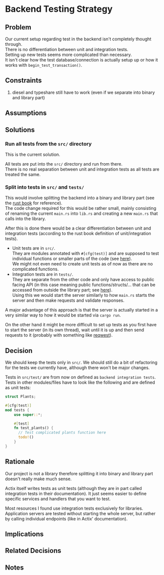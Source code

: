 # Backend Testing Strategy

## Problem

Our current setup regarding test in the backend isn't completely thought through.  
There is no differentiation between unit and integration tests.  
Setting up new tests seems more complicated than necessary.  
It isn't clear how the test database/connection is actually setup up or how it works with `begin_test_transaction()`.

## Constraints

1. diesel and typeshare still have to work (even if we separate into binary and library part)

## Assumptions

## Solutions

### Run all tests from the `src/` directory

This is the current solution.

All tests are put into the `src/` directory and run from there.  
There is no real separation between unit and integration tests as all tests are treated the same.

### Split into tests in `src/` and `tests/`

This would involve splitting the backend into a binary and library part (see the [rust book](https://doc.rust-lang.org/book/ch11-03-test-organization.html#integration-tests-for-binary-crates) for reference).  
The code change required for this would be rather small, mainly consisting of renaming the current `main.rs` into `lib.rs` and creating a new `main.rs` that calls into the library.

After this is done there would be a clear differentiation between unit and integration tests (according to the rust book definition of unit/integration tests).

- Unit tests are in `src/`.  
  They are modules annotated with `#[cfg(test)]` and are supposed to test individual functions or smaller parts of the code (see [here](https://doc.rust-lang.org/book/ch11-03-test-organization.html#unit-tests)).  
  We might not even need to create unit tests as of now as there are no complicated functions.
- Integration tests are in `tests/`.  
  They are separate from the other code and only have access to public facing API (in this case meaning public functions/structs/... that can be accessed from outside the library part; see [here](https://doc.rust-lang.org/book/ch11-03-test-organization.html#integration-tests)).  
  Using this we would start the server similarly to how `main.rs` starts the server and then make requests and validate responses.

A major advantage of this approach is that the server is actually started in a very similar way to how it would be started via `cargo run`.

On the other hand it might be more difficult to set up tests as you first have to start the server (in its own thread), wait until it is up and then send requests to it (probably with something like [reqwest](https://docs.rs/reqwest/latest/reqwest/)).

## Decision

We should keep the tests only in `src/`. We should still do a bit of refactoring for the tests we currently have, although there won't be major changes.

Tests in `src/test/` are from now on defined as `backend integration tests`.  
Tests in other modules/files have to look like the following and are defined as unit tests:

```rust
struct Plants;

#[cfg(test)]
mod tests {
    use super::*;

    #[test]
    fn test_plants() {
      // Test complicated plants function here
      todo!()
    }
}
```

## Rationale

Our project is not a library therefore splitting it into binary and library part doesn't really make much sense.

Actix itself writes tests as unit tests (although they are in part called integration tests in their documentation).
It just seems easier to define specific services and handlers that you want to test.

Most resources I found use integration tests exclusively for libraries.
Application servers are tested without starting the whole server, but rather by calling individual endpoints (like in Actix' documentation).

## Implications

## Related Decisions

## Notes
